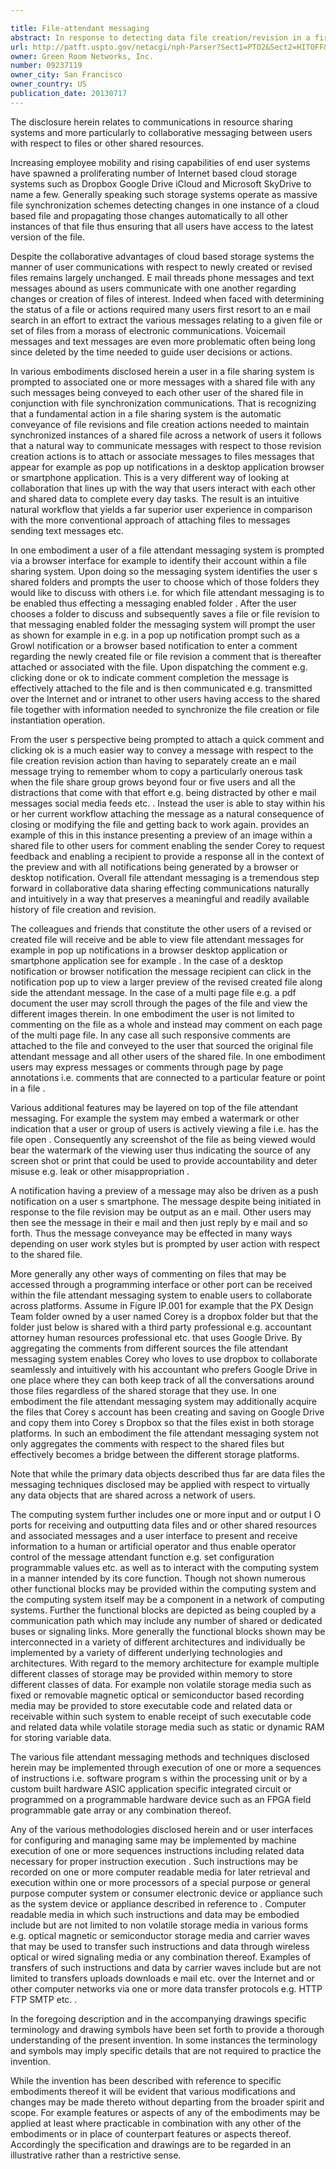 ```yaml
---

title: File-attendant messaging
abstract: In response to detecting data file creation/revision in a first computing device, one or more other computing devices in which the data file creation/revision is to be synchronized are identified and a user of the first computing device is prompted to specify a message to be communicated to the one or more other computing devices in association with the data file creation/revision. The message specified by the user of the first computing device is received and communicated to the one or more other computing devices together with information that enables the data file creation/revision to be synchronized within the one or more other computing devices.
url: http://patft.uspto.gov/netacgi/nph-Parser?Sect1=PTO2&Sect2=HITOFF&p=1&u=%2Fnetahtml%2FPTO%2Fsearch-adv.htm&r=1&f=G&l=50&d=PALL&S1=09237119&OS=09237119&RS=09237119
owner: Green Room Networks, Inc.
number: 09237119
owner_city: San Francisco
owner_country: US
publication_date: 20130717
---
```

The disclosure herein relates to communications in resource sharing systems and more particularly to collaborative messaging between users with respect to files or other shared resources.

Increasing employee mobility and rising capabilities of end user systems have spawned a proliferating number of Internet based cloud storage systems such as Dropbox Google Drive iCloud and Microsoft SkyDrive to name a few. Generally speaking such storage systems operate as massive file synchronization schemes detecting changes in one instance of a cloud based file and propagating those changes automatically to all other instances of that file thus ensuring that all users have access to the latest version of the file.

Despite the collaborative advantages of cloud based storage systems the manner of user communications with respect to newly created or revised files remains largely unchanged. E mail threads phone messages and text messages abound as users communicate with one another regarding changes or creation of files of interest. Indeed when faced with determining the status of a file or actions required many users first resort to an e mail search in an effort to extract the various messages relating to a given file or set of files from a morass of electronic communications. Voicemail messages and text messages are even more problematic often being long since deleted by the time needed to guide user decisions or actions.

In various embodiments disclosed herein a user in a file sharing system is prompted to associated one or more messages with a shared file with any such messages being conveyed to each other user of the shared file in conjunction with file synchronization communications. That is recognizing that a fundamental action in a file sharing system is the automatic conveyance of file revisions and file creation actions needed to maintain synchronized instances of a shared file across a network of users it follows that a natural way to communicate messages with respect to those revision creation actions is to attach or associate messages to files messages that appear for example as pop up notifications in a desktop application browser or smartphone application. This is a very different way of looking at collaboration that lines up with the way that users interact with each other and shared data to complete every day tasks. The result is an intuitive natural workflow that yields a far superior user experience in comparison with the more conventional approach of attaching files to messages sending text messages etc.

In one embodiment a user of a file attendant messaging system is prompted via a browser interface for example to identify their account within a file sharing system. Upon doing so the messaging system identifies the user s shared folders and prompts the user to choose which of those folders they would like to discuss with others i.e. for which file attendant messaging is to be enabled thus effecting a messaging enabled folder . After the user chooses a folder to discuss and subsequently saves a file or file revision to that messaging enabled folder the messaging system will prompt the user as shown for example in e.g. in a pop up notification prompt such as a Growl notification or a browser based notification to enter a comment regarding the newly created file or file revision a comment that is thereafter attached or associated with the file. Upon dispatching the comment e.g. clicking done or ok to indicate comment completion the message is effectively attached to the file and is then communicated e.g. transmitted over the Internet and or intranet to other users having access to the shared file together with information needed to synchronize the file creation or file instantiation operation.

From the user s perspective being prompted to attach a quick comment and clicking ok is a much easier way to convey a message with respect to the file creation revision action than having to separately create an e mail message trying to remember whom to copy a particularly onerous task when the file share group grows beyond four or five users and all the distractions that come with that effort e.g. being distracted by other e mail messages social media feeds etc. . Instead the user is able to stay within his or her current workflow attaching the message as a natural consequence of closing or modifying the file and getting back to work again. provides an example of this in this instance presenting a preview of an image within a shared file to other users for comment enabling the sender Corey to request feedback and enabling a recipient to provide a response all in the context of the preview and with all notifications being generated by a browser or desktop notification. Overall file attendant messaging is a tremendous step forward in collaborative data sharing effecting communications naturally and intuitively in a way that preserves a meaningful and readily available history of file creation and revision.

The colleagues and friends that constitute the other users of a revised or created file will receive and be able to view file attendant messages for example in pop up notifications in a browser desktop application or smartphone application see for example . In the case of a desktop notification or browser notification the message recipient can click in the notification pop up to view a larger preview of the revised created file along side the attendant message. In the case of a multi page file e.g. a pdf document the user may scroll through the pages of the file and view the different images therein. In one embodiment the user is not limited to commenting on the file as a whole and instead may comment on each page of the multi page file. In any case all such responsive comments are attached to the file and conveyed to the user that sourced the original file attendant message and all other users of the shared file. In one embodiment users may express messages or comments through page by page annotations i.e. comments that are connected to a particular feature or point in a file .

Various additional features may be layered on top of the file attendant messaging. For example the system may embed a watermark or other indication that a user or group of users is actively viewing a file i.e. has the file open . Consequently any screenshot of the file as being viewed would bear the watermark of the viewing user thus indicating the source of any screen shot or print that could be used to provide accountability and deter misuse e.g. leak or other misappropriation .

A notification having a preview of a message may also be driven as a push notification on a user s smartphone. The message despite being initiated in response to the file revision may be output as an e mail. Other users may then see the message in their e mail and then just reply by e mail and so forth. Thus the message conveyance may be effected in many ways depending on user work styles but is prompted by user action with respect to the shared file.

More generally any other ways of commenting on files that may be accessed through a programming interface or other port can be received within the file attendant messaging system to enable users to collaborate across platforms. Assume in Figure IP.001 for example that the PX Design Team folder owned by a user named Corey is a dropbox folder but that the folder just below is shared with a third party professional e.g. accountant attorney human resources professional etc. that uses Google Drive. By aggregating the comments from different sources the file attendant messaging system enables Corey who loves to use dropbox to collaborate seamlessly and intuitively with his accountant who prefers Google Drive in one place where they can both keep track of all the conversations around those files regardless of the shared storage that they use. In one embodiment the file attendant messaging system may additionally acquire the files that Corey s account has been creating and saving on Google Drive and copy them into Corey s Dropbox so that the files exist in both storage platforms. In such an embodiment the file attendant messaging system not only aggregates the comments with respect to the shared files but effectively becomes a bridge between the different storage platforms.

Note that while the primary data objects described thus far are data files the messaging techniques disclosed may be applied with respect to virtually any data objects that are shared across a network of users.

The computing system further includes one or more input and or output I O ports for receiving and outputting data files and or other shared resources and associated messages and a user interface to present and receive information to a human or artificial operator and thus enable operator control of the message attendant function e.g. set configuration programmable values etc. as well as to interact with the computing system in a manner intended by its core function. Though not shown numerous other functional blocks may be provided within the computing system and the computing system itself may be a component in a network of computing systems. Further the functional blocks are depicted as being coupled by a communication path which may include any number of shared or dedicated buses or signaling links. More generally the functional blocks shown may be interconnected in a variety of different architectures and individually be implemented by a variety of different underlying technologies and architectures. With regard to the memory architecture for example multiple different classes of storage may be provided within memory to store different classes of data. For example non volatile storage media such as fixed or removable magnetic optical or semiconductor based recording media may be provided to store executable code and related data or receivable within such system to enable receipt of such executable code and related data while volatile storage media such as static or dynamic RAM for storing variable data.

The various file attendant messaging methods and techniques disclosed herein may be implemented through execution of one or more a sequences of instructions i.e. software program s within the processing unit or by a custom built hardware ASIC application specific integrated circuit or programmed on a programmable hardware device such as an FPGA field programmable gate array or any combination thereof.

Any of the various methodologies disclosed herein and or user interfaces for configuring and managing same may be implemented by machine execution of one or more sequences instructions including related data necessary for proper instruction execution . Such instructions may be recorded on one or more computer readable media for later retrieval and execution within one or more processors of a special purpose or general purpose computer system or consumer electronic device or appliance such as the system device or appliance described in reference to . Computer readable media in which such instructions and data may be embodied include but are not limited to non volatile storage media in various forms e.g. optical magnetic or semiconductor storage media and carrier waves that may be used to transfer such instructions and data through wireless optical or wired signaling media or any combination thereof. Examples of transfers of such instructions and data by carrier waves include but are not limited to transfers uploads downloads e mail etc. over the Internet and or other computer networks via one or more data transfer protocols e.g. HTTP FTP SMTP etc. .

In the foregoing description and in the accompanying drawings specific terminology and drawing symbols have been set forth to provide a thorough understanding of the present invention. In some instances the terminology and symbols may imply specific details that are not required to practice the invention.

While the invention has been described with reference to specific embodiments thereof it will be evident that various modifications and changes may be made thereto without departing from the broader spirit and scope. For example features or aspects of any of the embodiments may be applied at least where practicable in combination with any other of the embodiments or in place of counterpart features or aspects thereof. Accordingly the specification and drawings are to be regarded in an illustrative rather than a restrictive sense.

